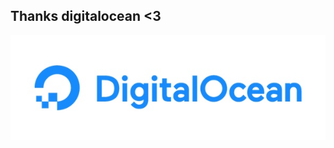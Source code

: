 
## Thanks digitalocean <3

[![digitalocean](/resources/digitalocean.jpg)](https://www.digitalocean.com/)
